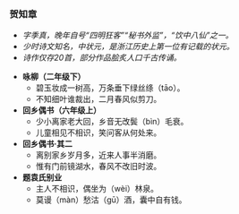 ### 贺知章
- _字季真，晚年自号“四明狂客”“秘书外监”，“饮中八仙”之一。_
- _少时诗文知名，中状元，是浙江历史上第一位有记载的状元。_
- _诗作仅存20首，部分作品脍炙人口千古传诵。_

* **咏柳（二年级下）**
  * 碧玉妆成一树高，万条垂下绿丝绦（tāo）。
  * 不知细叶谁裁出，二月春风似剪刀。
* **回乡偶书（六年级上）**
  * 少小离家老大回，乡音无改鬓（bìn）毛衰。
  * 儿童相见不相识，笑问客从何处来。
* **回乡偶书·其二**
  * 离别家乡岁月多，近来人事半消磨。
  * 惟有门前镜湖水，春风不改旧时波。
* **题袁氏别业**
  * 主人不相识，偶坐为（wèi）林泉。
  * 莫谩（màn）愁沽（gū）酒，囊中自有钱。
